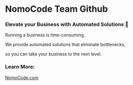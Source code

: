 # NomoCode Team Github

### Elevate your Business with Automated Solutions 🚀
<p>Running a business is time-consuming.</p>
<p>We provide automated solutions that eliminate bottlenecks,</p>
<p>so you can take your business to the next level.</p>


### Learn More:
[NomoCode.com](https://nomocode.com)
